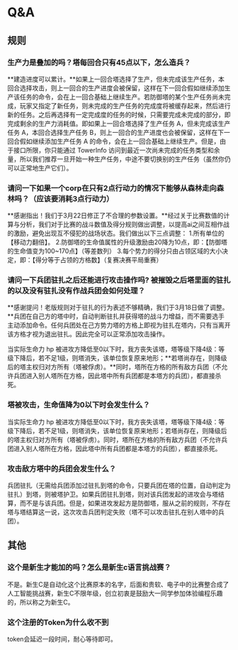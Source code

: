 # Q&A

## 规则

### 生产力是叠加的吗？塔每回合只有45点以下，怎么造兵？

**建造进度可以累计。**如果上一回合塔选择了生产，但未完成该生产任务，本回合选择攻击，则上一回合的生产进度会被保留，这样在下一回合假如继续添加生产该任务的命令，会在上一回合基础上继续生产。若防御塔的某个生产任务尚未完成，玩家又指定了新任务，则未完成的生产任务的完成度将被缓存起来，然后进行新的任务。之后再选择有一定完成度的任务的时候，只需要完成未完成的部分，即完成剩余的生产力消耗值。即如果上一回合塔选择了生产任务 A，但未完成该生产任务 A，本回合选择生产任务 B，则上一回合的生产进度也会被保留，这样在下一回合假如继续添加生产任务 A 的命令，会在上一回合基础上继续生产。但是，由于接口所限，你只能通过 TowerInfo 访问到最近一次尚未完成的任务类型和余量，所以我们推荐一旦开始一种生产任务，中途不要切换别的生产任务（虽然你仍可以正常地生产它们）。 

### 请问一下如果一个corp在只有2点行动力的情况下能够从森林走向森林吗？（应该要消耗3点行动力）

**感谢指出！我们于3月22日修正了不合理的参数设置。**经过关于比赛数值的计算与分析，我们对于比赛的战斗数值及得分规则做出调整，以提高ai之间互相作战的激励，避免出现互不侵犯的战场状态。我们做出以下三点调整：
1.所有单位的【移动力翻倍】。
2.防御塔的生命值属性的升级激励由20降为10点，即：【防御塔的生命值变为100~170点】（等差数列）
3.每个势力的得分只由占领区域的大小决定，即：【得分等于占领的方格数】（复赛决赛平局重赛）

### 请问一下兵团驻扎之后还能进行攻击操作吗? 被摧毁之后塔里面的驻扎的以及没有驻扎没有作战兵团会如何处理？

**感谢提问！老版规则对于驻扎的行为表述不够精确，我们于3月18日做了调整。**兵团在自己方的塔中时，自动判断驻扎并获得塔的战斗力增益，而不需要选手主动添加命令。任何兵团处在己方势力塔的方格上即视为驻扎在塔内，只有当离开该方格才视为退出驻扎。因此完全可以正常添加攻击操作。

当实际生命力 hp 被进攻方降低至0以下时，我方丧失该塔，塔等级下降4级：等级下降后，若不足1级，则塔消失，该单位恢复原来地形；**若塔尚存在，则降级后的塔主权归对方所有（塔被俘虏）。**同时，塔所在方格的所有敌方兵团（不允许兵团进入别人塔所在方格，因此塔中所有兵团都是本塔方的兵团），都直接杀死。

### 塔被攻击，生命值降为0以下时会发生什么？

当实际生命力 hp 被进攻方降低至0以下时，我方丧失该塔，塔等级下降4级：等级下降后，若不足1级，则塔消失，该单位恢复原来地形；若塔尚存在，则降级后的塔主权归对方所有（塔被俘虏）。同时，塔所在方格的所有敌方兵团（不允许兵团进入别人塔所在方格，因此塔中所有兵团都是本塔方的兵团），都直接杀死。

### 攻击敌方塔中的兵团会发生什么？

兵团驻扎（无需给兵团添加过驻扎到塔的命令，只要兵团在塔的位置，自动判定为驻扎）到塔，则被塔护卫。如果兵团驻扎到塔，则对该兵团发起的进攻会与塔结算，而不是与该兵团。但是，如果进攻发起方是防御塔，服从之前的规则，不存在塔与塔结算这一说，这次攻击兵团判定失败（塔不可以攻击驻扎在别人塔中的兵团）。



## 其他

### 这个是新生才能加的吗？怎么是新生c语言挑战赛？

不是。新生C是自动化这个比赛原本的名字，后面和贵软、电子中的比赛整合成了人工智能挑战赛，新生C不限年级，创立初衷是鼓励大一同学参加体验编程乐趣的，所以称之为新生C。

### 这个注册的Token为什么收不到

token会延迟一段时间，耐心等待即可。